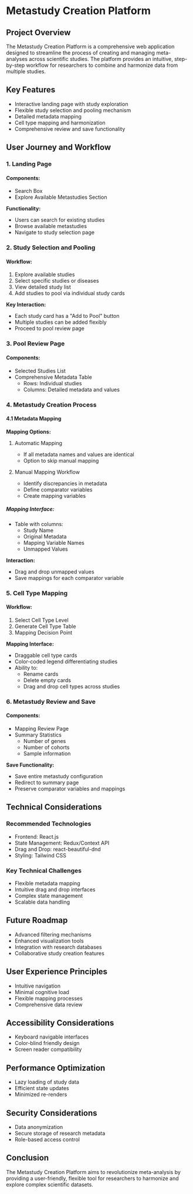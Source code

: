 # Metastudy Creation Platform

## Project Overview

The Metastudy Creation Platform is a comprehensive web application designed to streamline the process of creating and managing meta-analyses across scientific studies. The platform provides an intuitive, step-by-step workflow for researchers to combine and harmonize data from multiple studies.

## Key Features

- Interactive landing page with study exploration
- Flexible study selection and pooling mechanism
- Detailed metadata mapping
- Cell type mapping and harmonization
- Comprehensive review and save functionality

## User Journey and Workflow

### 1. Landing Page

#### Components:
- Search Box
- Explore Available Metastudies Section

**Functionality:**
- Users can search for existing studies
- Browse available metastudies
- Navigate to study selection page

### 2. Study Selection and Pooling

#### Workflow:
1. Explore available studies
2. Select specific studies or diseases
3. View detailed study list
4. Add studies to pool via individual study cards

**Key Interaction:**
- Each study card has a "Add to Pool" button
- Multiple studies can be added flexibly
- Proceed to pool review page

### 3. Pool Review Page

#### Components:
- Selected Studies List
- Comprehensive Metadata Table
  - Rows: Individual studies
  - Columns: Detailed metadata and values

### 4. Metastudy Creation Process

#### 4.1 Metadata Mapping

**Mapping Options:**
1. Automatic Mapping
   - If all metadata names and values are identical
   - Option to skip manual mapping

2. Manual Mapping Workflow
   - Identify discrepancies in metadata
   - Define comparator variables
   - Create mapping variables

##### Mapping Interface:
- Table with columns:
  - Study Name
  - Original Metadata
  - Mapping Variable Names
  - Unmapped Values

**Interaction:**
- Drag and drop unmapped values
- Save mappings for each comparator variable

### 5. Cell Type Mapping

#### Workflow:
1. Select Cell Type Level
2. Generate Cell Type Table
3. Mapping Decision Point

**Mapping Interface:**
- Draggable cell type cards
- Color-coded legend differentiating studies
- Ability to:
  - Rename cards
  - Delete empty cards
  - Drag and drop cell types across studies

### 6. Metastudy Review and Save

#### Components:
- Mapping Review Page
- Summary Statistics
  - Number of genes
  - Number of cohorts
  - Sample information

**Save Functionality:**
- Save entire metastudy configuration
- Redirect to summary page
- Preserve comparator variables and mappings

## Technical Considerations

### Recommended Technologies
- Frontend: React.js
- State Management: Redux/Context API
- Drag and Drop: react-beautiful-dnd
- Styling: Tailwind CSS

### Key Technical Challenges
- Flexible metadata mapping
- Intuitive drag and drop interfaces
- Complex state management
- Scalable data handling

## Future Roadmap
- Advanced filtering mechanisms
- Enhanced visualization tools
- Integration with research databases
- Collaborative study creation features

## User Experience Principles
- Intuitive navigation
- Minimal cognitive load
- Flexible mapping processes
- Comprehensive data review

## Accessibility Considerations
- Keyboard navigable interfaces
- Color-blind friendly design
- Screen reader compatibility

## Performance Optimization
- Lazy loading of study data
- Efficient state updates
- Minimized re-renders

## Security Considerations
- Data anonymization
- Secure storage of research metadata
- Role-based access control

## Conclusion
The Metastudy Creation Platform aims to revolutionize meta-analysis by providing a user-friendly, flexible tool for researchers to harmonize and explore complex scientific datasets.